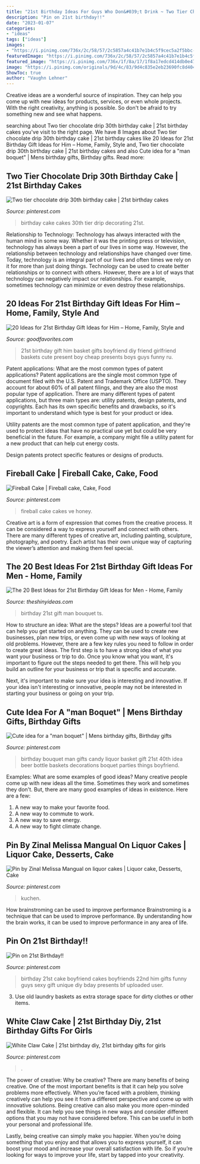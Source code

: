 ```yaml
---
title: "21st Birthday Ideas For Guys Who Don&#039;t Drink ~ Two Tier Chocolate Drip 30th Birthday Cake"
description: "Pin on 21st birthday!!"
date: "2023-01-07"
categories:
- "ideas"
tags: ["ideas"]
images:
- "https://i.pinimg.com/736x/2c/58/57/2c5857a4c41b7e1b4c5f9cec5a2f5bbc--man-birthday-birthday-gifts.jpg"
featuredImage: "https://i.pinimg.com/736x/2c/58/57/2c5857a4c41b7e1b4c5f9cec5a2f5bbc--man-birthday-birthday-gifts.jpg"
featured_image: "https://i.pinimg.com/736x/1f/8a/17/1f8a17edcd414db0e4734107212d7e6b--th-cake-th-birthday-cakes.jpg"
image: "https://i.pinimg.com/originals/9d/4c/83/9d4c835e2eb23690fc8d404f35b6c7d8.jpg"
ShowToc: true
author: "Vaughn Lehner"
---
```



Creative ideas are a wonderful source of inspiration. They can help you come up with new ideas for products, services, or even whole projects. With the right creativity, anything is possible. So don't be afraid to try something new and see what happens.

	

		
searching about Two tier chocolate drip 30th birthday cake | 21st birthday cakes you've visit to the right page. We have 8 Images about Two tier chocolate drip 30th birthday cake | 21st birthday cakes like 20 Ideas for 21st Birthday Gift Ideas for Him – Home, Family, Style and, Two tier chocolate drip 30th birthday cake | 21st birthday cakes and also Cute idea for a &quot;man boquet&quot; | Mens birthday gifts, Birthday gifts. Read more:
		
    
## Two Tier Chocolate Drip 30th Birthday Cake | 21st Birthday Cakes

<img loading=lazy src="https://i.pinimg.com/736x/1f/8a/17/1f8a17edcd414db0e4734107212d7e6b--th-cake-th-birthday-cakes.jpg" onerror="this.onerror=null;this.src='https://tse1.mm.bing.net/th?id=OIP.-jRie77F137UT67WY89RZAHaNK&amp;pid=15.1';" alt="Two tier chocolate drip 30th birthday cake | 21st birthday cakes">

_Source: pinterest.com_

>birthday cake cakes 30th tier drip decorating 21st. 

	

Relationship to Technology:
Technology has always interacted with the human mind in some way. Whether it was the printing press or television, technology has always been a part of our lives in some way. However, the relationship between technology and relationships have changed over time. 
Today, technology is an integral part of our lives and often times we rely on it for more than just doing things. Technology can be used to create better relationships or to connect with others. However, there are a lot of ways that technology can negatively impact our relationships. For example, sometimes technology can minimize or even destroy these relationships.

    
## 20 Ideas For 21st Birthday Gift Ideas For Him – Home, Family, Style And

<img loading=lazy src="https://goodfavorites.com/wp-content/uploads/2020/02/21st-birthday-gift-ideas-for-him-unique-21st-birthday-basket-of-21st-birthday-gift-ideas-for-him.jpg" onerror="this.onerror=null;this.src='https://tse1.mm.bing.net/th?id=OIP.gIzypqr72KyTJYKsrzi-zwHaNK&amp;pid=15.1';" alt="20 Ideas for 21st Birthday Gift Ideas for Him – Home, Family, Style and">

_Source: goodfavorites.com_

>21st birthday gift him basket gifts boyfriend diy friend girlfriend baskets cute present boy cheap presents boys guys funny ru. 

	

Patent applications: What are the most common types of patent applications?
Patent applications are the single most common type of document filed with the U.S. Patent and Trademark Office (USPTO). They account for about 60% of all patent filings, and they are also the most popular type of application.
There are many different types of patent applications, but three main types are: utility patents, design patents, and copyrights. Each has its own specific benefits and drawbacks, so it's important to understand which type is best for your product or idea.

 Utility patents are the most common type of patent application, and they're used to protect ideas that have no practical use yet but could be very beneficial in the future. For example, a company might file a utility patent for a new product that can help cut energy costs.

Design patents protect specific features or designs of products.

    
## Fireball Cake | Fireball Cake, Cake, Food

<img loading=lazy src="https://i.pinimg.com/originals/9d/4c/83/9d4c835e2eb23690fc8d404f35b6c7d8.jpg" onerror="this.onerror=null;this.src='https://tse1.mm.bing.net/th?id=OIP.MqavhlBJZzqfXDUceOV9rQHaJ4&amp;pid=15.1';" alt="Fireball Cake | Fireball cake, Cake, Food">

_Source: pinterest.com_

>fireball cake cakes ve honey. 

	

Creative art is a form of expression that comes from the creative process. It can be considered a way to express yourself and connect with others. There are many different types of creative art, including painting, sculpture, photography, and poetry. Each artist has their own unique way of capturing the viewer’s attention and making them feel special.

    
## The 20 Best Ideas For 21st Birthday Gift Ideas For Men - Home, Family

<img loading=lazy src="https://theshinyideas.com/wp-content/uploads/2020/02/21st-birthday-gift-ideas-for-men-awesome-man-bouquet-for-a-21st-birthday-ts-of-21st-birthday-gift-ideas-for-men-scaled.jpg" onerror="this.onerror=null;this.src='https://tse3.mm.bing.net/th?id=OIP.Y3tDTXJ-t0IZZlzdKF6FRAHaJ4&amp;pid=15.1';" alt="The 20 Best Ideas for 21st Birthday Gift Ideas for Men - Home, Family">

_Source: theshinyideas.com_

>birthday 21st gift man bouquet ts. 

	

How to structure an idea: What are the steps?
Ideas are a powerful tool that can help you get started on anything. They can be used to create new businesses, plan new trips, or even come up with new ways of looking at old problems. However, there are a few key rules you need to follow in order to create great ideas.
The first step is to have a strong idea of what you want your business or trip to do. Once you know what you want, it's important to figure out the steps needed to get there. This will help you build an outline for your business or trip that is specific and accurate.

Next, it's important to make sure your idea is interesting and innovative. If your idea isn't interesting or innovative, people may not be interested in starting your business or going on your trip.

    
## Cute Idea For A &quot;man Boquet&quot; | Mens Birthday Gifts, Birthday Gifts

<img loading=lazy src="https://i.pinimg.com/736x/2c/58/57/2c5857a4c41b7e1b4c5f9cec5a2f5bbc--man-birthday-birthday-gifts.jpg" onerror="this.onerror=null;this.src='https://tse3.mm.bing.net/th?id=OIP.pjPlpkvev9e46XPda9ndPQHaJ4&amp;pid=15.1';" alt="Cute idea for a &quot;man boquet&quot; | Mens birthday gifts, Birthday gifts">

_Source: pinterest.com_

>birthday bouquet man gifts candy liquor basket gift 21st 40th idea beer bottle baskets decorations boquet parties things boyfriend. 

	

Examples: What are some examples of good ideas?
Many creative people come up with new ideas all the time. Sometimes they work and sometimes they don't. But, there are many good examples of ideas in existence. Here are a few: 
1) A new way to make your favorite food. 
2) A new way to commute to work. 
3) A new way to save energy. 
4) A new way to fight climate change.

    
## Pin By Zinal Melissa Mangual On Liquor Cakes | Liquor Cake, Desserts, Cake

<img loading=lazy src="https://i.pinimg.com/originals/41/22/03/412203e9952ec379096ff8a7a9acf69e.jpg" onerror="this.onerror=null;this.src='https://tse3.mm.bing.net/th?id=OIP.vwdbWcUl_Ho7vF1An50qLgHaNK&amp;pid=15.1';" alt="Pin by Zinal Melissa Mangual on liquor cakes | Liquor cake, Desserts, Cake">

_Source: pinterest.com_

>kuchen. 

	

How brainstroming can be used to improve performance
Brainstroming is a technique that can be used to improve performance. By understanding how the brain works, it can be used to improve performance in any area of life.

    
## Pin On 21st Birthday!!

<img loading=lazy src="https://i.pinimg.com/originals/52/8f/d5/528fd55de3388a99a09a11d22bc0bd4b.jpg" onerror="this.onerror=null;this.src='https://tse2.mm.bing.net/th?id=OIP.VgRSPrqdNRyJUNvOwlSExwHaJ4&amp;pid=15.1';" alt="Pin on 21st Birthday!!">

_Source: pinterest.com_

>birthday 21st cake boyfriend cakes boyfriends 22nd him gifts funny guys sexy gift unique diy bday presents bf uploaded user. 

	

3. Use old laundry baskets as extra storage space for dirty clothes or other items.

    
## White Claw Cake | 21st Birthday Diy, 21st Birthday Gifts For Girls

<img loading=lazy src="https://i.pinimg.com/736x/b0/c2/5e/b0c25ef2b4762cdb13659f3ed2c14b5e.jpg" onerror="this.onerror=null;this.src='https://tse2.mm.bing.net/th?id=OIP.U5p_okctNzEjEir1laryKwHaJ3&amp;pid=15.1';" alt="White Claw Cake | 21st birthday diy, 21st birthday gifts for girls">

_Source: pinterest.com_

>. 

	

The power of creative: Why be creative?
There are many benefits of being creative. One of the most important benefits is that it can help you solve problems more effectively. When you’re faced with a problem, thinking creatively can help you see it from a different perspective and come up with innovative solutions.
Being creative can also make you more open-minded and flexible. It can help you see things in new ways and consider different options that you may not have considered before. This can be useful in both your personal and professional life.

Lastly, being creative can simply make you happier. When you’re doing something that you enjoy and that allows you to express yourself, it can boost your mood and increase your overall satisfaction with life. So if you’re looking for ways to improve your life, start by tapped into your creativity.

